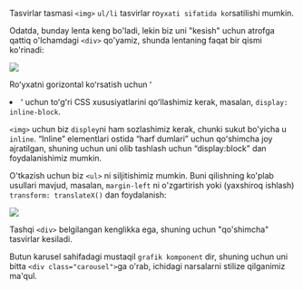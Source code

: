 Tasvirlar tasmasi `<img>` `ul/li` tasvirlar ro`yxati sifatida ko`rsatilishi mumkin.

Odatda, bunday lenta keng bo'ladi, lekin biz uni "kesish" uchun atrofga qattiq o'lchamdagi `<div>` qo'yamiz, shunda lentaning faqat bir qismi ko'rinadi:

![](carousel1.svg)

Roʻyxatni gorizontal koʻrsatish uchun ʻ<li>ʻ uchun toʻgʻri CSS xususiyatlarini qoʻllashimiz kerak, masalan, `display: inline-block`.

`<img>` uchun biz `displey`ni ham sozlashimiz kerak, chunki sukut bo'yicha u `inline`. “Inline” elementlari ostida “harf dumlari” uchun qoʻshimcha joy ajratilgan, shuning uchun uni olib tashlash uchun “display:block” dan foydalanishimiz mumkin.

O'tkazish uchun biz `<ul>` ni siljitishimiz mumkin. Buni qilishning ko'plab usullari mavjud, masalan, `margin-left` ni o'zgartirish yoki (yaxshiroq ishlash) `transform: translateX()` dan foydalanish:

![](carousel2.svg)

Tashqi `<div>` belgilangan kenglikka ega, shuning uchun "qo'shimcha" tasvirlar kesiladi.

Butun karusel sahifadagi mustaqil `grafik komponent` dir, shuning uchun uni bitta `<div class="carousel">`ga o'rab, ichidagi narsalarni stilize qilganimiz ma'qul.
